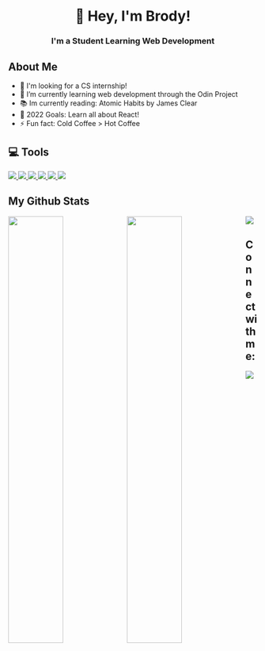 <h1 align="center">👋 Hey, I'm Brody!</h1>
<h3 align="center">I'm a Student Learning Web Development</h3>

## About Me
- 🔭 I'm looking for a CS internship!
- 🌱 I’m currently learning web development through the Odin Project
- 📚 Im currently reading: Atomic Habits by James Clear
- 🥅 2022 Goals: Learn all about React!
- ⚡ Fun fact: Cold Coffee > Hot Coffee

## 💻 Tools
<p align="left"> 
    <a href="https://developer.mozilla.org/en-US/docs/Web/JavaScript" target="_blank"> <img src="https://img.icons8.com/color/48/000000/javascript.png"/> </a> 
    <a href="https://www.w3.org/html/" target="_blank"> <img src="https://img.icons8.com/color/48/000000/html-5.png"/> </a> 
    <a href="https://www.w3schools.com/css/" target="_blank"> <img src="https://img.icons8.com/color/48/000000/css3.png"/> </a> 
    <a href="https://git-scm.com/" target="_blank"> <img src="https://img.icons8.com/color/48/000000/git.png"/> </a> 
    <a href="" target="_blank"> <img src="https://img.icons8.com/color/48/000000/react-native.png"/> </a> 
    <img src="https://img.icons8.com/color/48/000000/chakra-ui.png"/>
</p>

## My Github Stats

<img align="left" width="47%" src="https://github-readme-stats.vercel.app/api?username=FrostandIce&show_icons=true&theme=dracula" />
<img align="left" width="47%" src="https://github-readme-stats.vercel.app/api/top-langs/?username=FrostandIce&layout=compact&theme=dracula" />
<img src="https://komarev.com/ghpvc/?username=FrostandIce" />

## Connect with me:
<p align="left">
<a href = "https://www.linkedin.com/in/BrodyPen/"><img src="https://img.icons8.com/fluent/48/000000/linkedin.png"/></a>
</p>
